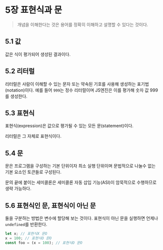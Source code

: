 # 5장 표현식과 문

> 개념을 이해한다는 것은 용어를 정확히 이해하고 설명할 수 있다는 것이다.

## 5.1 값

값은 식이 평가되어 생성된 결과이다.

## 5.2 리터럴

리터럴은 사람이 이해할 수 있는 문자 또는 약속된 기호를 사용해 생성하는 표기법(notation)이다. 예를 들어 `999`는 정수 리터럴이며 JS엔진은 이를 평가해 숫자 값 999를 생성한다.

## 5.3 표현식

표현식(expression)은 값으로 평가될 수 있는 모든 문(statement)이다.

리터럴은 그 자체로 표현식이다.

## 5.4 문

문은 프로그램을 구성하는 기본 단위이자 최소 실행 단위이며 문법적으로 나눌수 없는 기본 요소인 토큰들로 구성된다.

문의 끝에 붙이는 세미콜론은 세미콜론 자동 삽입 기능(ASI)이 암묵적으로 수행하므로 생략 가능하다.

## 5.6 표현식인 문, 표현식이 아닌 문

둘을 구분하는 방법은 변수에 할당해 보는 것이다.
표현식이 아닌 문을 실행하면 언제나 `undefined`를 반환한다.

```javascript
let x; // 표현식X 문O
x = 100; // 표현식O 문O
const foo = (x = 100); // 표현식O 문O
```
